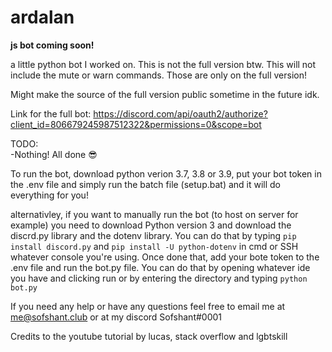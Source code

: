 # ardalan

**js bot coming soon!**

a little python bot I worked on.
This is not the full version btw. This will not include the mute or warn commands. Those are only on the full version!

Might make the source of the full version public sometime in the future idk.

Link for the full bot: https://discord.com/api/oauth2/authorize?client_id=806679245987512322&permissions=0&scope=bot

TODO: <br>
 -Nothing! All done 😎

To run the bot, download python verion 3.7, 3.8 or 3.9, put your bot token in the .env file and simply run the batch file (setup.bat) and it will do everything for you!

alternativley, if you want to manually run the bot (to host on server for example) you need to download Python version 3 and download the discrd.py library and the dotenv library. You can do that by typing ```pip install discord.py``` and ```pip install -U python-dotenv``` in cmd or SSH whatever console you're using. Once done that, add your bote token to the .env file and run the bot.py file. You can do that by opening whatever ide you have and clicking run or by entering the directory and typing ```python bot.py```

If you need any help or have any questions feel free to email me at me@sofshant.club or at my discord Sofshant#0001

Credits to the youtube tutorial by lucas, stack overflow and lgbtskill

